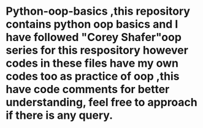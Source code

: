 # Python-oop-basics ,this repository contains python oop basics and I have followed "Corey Shafer"oop series for this respository however codes in these files have my own codes too as practice of oop ,this have code comments for better understanding, feel free to approach if there is any query.
